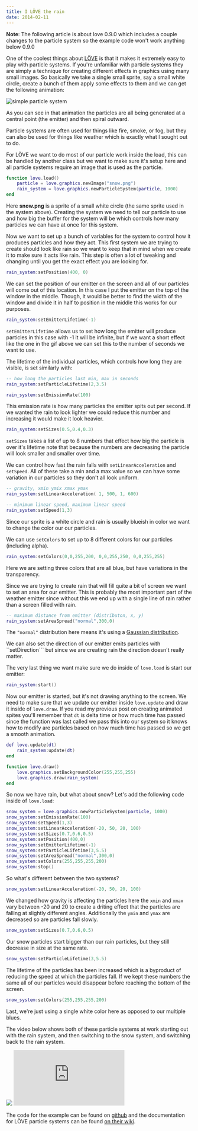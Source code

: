 ```yaml
---
title: I LÖVE the rain
date: 2014-02-11
---
```

**Note**: The following article is about love 0.9.0 which includes a couple changes to the particle system so the example code won't work anything below 0.9.0

One of the coolest things about [LÖVE](http://love2d.org) is that it makes it extremely easy to play with particle systems. If you're unfamiliar with particle systems they are simply a technique for creating different effects in graphics using many small images. So basically we take a single small sprite, say a small white circle, create a bunch of them apply some effects to them and we can get the following animation:

![simple particle system](https://i.imgur.com/I0KcpNB.gif)

As you can see in that animation the particles are all being generated at a central point (the emitter) and then spiral outward.

Particle systems are often used for things like fire, smoke, or fog, but they can also be used for things like weather which is exactly what I sought out to do.

For LÖVE we want to do most of our particle work inside the load, this can be handled by another class but we want to make sure it's setup here and all particle systems require an image that is used as the particle.

```lua
function love.load()
	particle = love.graphics.newImage("snow.png")
	rain_system = love.graphics.newParticleSystem(particle, 1000)
end
```

Here **snow.png** is a sprite of a small white circle (the same sprite used in the system above). Creating the system we need to tell our particle to use and how big the buffer for the system will be which controls how many particles we can have at once for this system.

Now we want to set up a bunch of variables for the system to control how it produces particles and how they act. This first system we are trying to create should look like rain so we want to keep that in mind when we create it to make sure it acts like rain. This step is often a lot of tweaking and changing until you get the exact effect you are looking for.

```lua
rain_system:setPosition(400, 0)
```

We can set the position of our emitter on the screen and all of our particles will come out of this location. In this case I put the emitter on the top of the window in the middle. Though, it would be better to find the width of the window and divide it in half to position in the middle this works for our purposes.

```lua
rain_system:setEmitterLifetime(-1)
```

```setEmitterLifetime``` allows us to set how long the emitter will produce particles in this case with -1 it will be infinite, but if we want a short effect like the one in the gif above we can set this to the number of seconds we want to use.

The lifetime of the individual particles, which controls how long they are visible, is set similarly with:

```lua
-- how long the particles last min, max in seconds
rain_system:setParticleLifetime(2,3.5)
```


```lua
rain_system:setEmissionRate(100)
```

This emission rate is how many particles the emitter spits out per second. If we wanted the rain to look lighter we could reduce this number and increasing it would make it look heavier.

```lua
rain_system:setSizes(0.5,0.4,0.3)
```

```setSizes``` takes a list of up to 8 numbers that effect how big the particle is over it's lifetime note that because the numbers are decreasing the particle will look smaller and smaller over time.

We can control how fast the rain falls with ```setLinearAcceleration``` and ```setSpeed```. All of these take a min and a max value so we can have some variation in our particles so they don't all look uniform.

```lua
-- gravity, xmin ymix xmax ymax
rain_system:setLinearAcceleration( 1, 500, 1, 600)

-- minimum linear speed, maximum linear speed
rain_system:setSpeed(1,3)
```

Since our sprite is a white circle and rain is usually blueish in color we want to change the color our our particles.

We can use ```setColors``` to set up to 8 different colors for our particles (including alpha).

```lua
rain_system:setColors(0,0,255,200, 0,0,255,250, 0,0,255,255)
```

Here we are setting three colors that are all blue, but have variations in the transparency.

Since we are trying to create rain that will fill quite a bit of screen we want to set an area for our emitter. This is probably the most important part of the weather emitter since without this we end up with a single line of rain rather than a screen filled with rain.

```lua
-- maximum distance from emitter (distributon, x, y)
rain_system:setAreaSpread("normal",300,0)
```

The ```"normal"``` distribution here means it's using a [Gaussian distribution](http://en.wikipedia.org/wiki/Normal_distribution).

We can also set the direction of our emitter emits particles with ``setDirection``` but since we are creating rain the direction doesn't really matter.

The very last thing we want make sure we do inside of ```love.load``` is start our emitter:

```lua
rain_system:start()
```

Now our emitter is started, but it's not drawing anything to the screen. We need to make sure that we update our emitter inside ```love.update``` and draw it inside of ```love.draw```. If you read my previous post on creating animated spites you'll remember that ```dt``` is delta time or how much time has passed since the function was last called we pass this into our system so it knows how to modify are particles based on how much time has passed so we get a smooth animation.

```lua
def love.update(dt)
	rain_system:update(dt)
end

function love.draw()
	love.graphics.setBackgroundColor(255,255,255)
	love.graphics.draw(rain_system)
end
```

So now we have rain, but what about snow? Let's add the following code inside of ```love.load```:

```lua
snow_system = love.graphics.newParticleSystem(particle, 1000)
snow_system:setEmissionRate(100)
snow_system:setSpeed(1,3)
snow_system:setLinearAcceleration(-20, 50, 20, 100)
snow_system:setSizes(0.7,0.6,0.5)
snow_system:setPosition(400,0)
snow_system:setEmitterLifetime(-1)
snow_system:setParticleLifetime(3,5.5)
snow_system:setAreaSpread("normal",300,0)
snow_system:setColors(255,255,255,200)
snow_system:stop()
```

So what's different between the two systems?

```lua
snow_system:setLinearAcceleration(-20, 50, 20, 100)
```
We changed how gravity is affecting the particles here the ```xmin``` and ```xmax``` vary between -20 and 20 to create a driting effect that the particles are falling at slightly different angles. Additionally the ```ymin``` and ```ymax``` are decreased so are particles fall slowly.

```lua
snow_system:setSizes(0.7,0.6,0.5)
```

Our snow particles start bigger than our rain particles, but they still decrease in size at the same rate.

```lua
snow_system:setParticleLifetime(3,5.5)
```

The lifetime of the particles has been increased which is a byproduct of reducing the speed at which the particles fall. If we kept these numbers the same all of our particles would disappear before reaching the bottom of the screen.

```lua
snow_system:setColors(255,255,255,200)
```

Last, we're just using a single white color here as opposed to our multiple blues.

The video below shows both of these particle systems at work starting out with the rain system, and then switching to the snow system, and switching back to the rain system.


<div class="youtube_resize">
	<img src="/images/youtube_placeholder.png">
	<iframe class="youtube_frame" src="http://www.youtube.com/embed/-t1MwZ-wxNs?rel=0" frameborder="0" allowfullscreen></iframe>
</div>

The code for the example can be found on [github](https://github.com/LindseyB/love_weather) and the documentation for LÖVE particle systems can be found [on their wiki](http://love2d.org/wiki/ParticleSystem).
